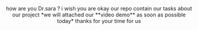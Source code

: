 <p align=center>
  how are you Dr.sara ?
  i wish you are okay
  our repo contain our tasks about our project 
  *we will attached our **video demo** as soon as possible today*
  thanks for your time for us
</p> 

